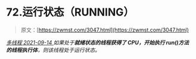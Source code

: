 <!--yml
category: 未分类
date: 0001-01-01 00:00:00
--->

# 72.运行状态（RUNNING）

> 原文：[https://zwmst.com/3047.html](https://zwmst.com/3047.html)

   [ *多线程* ](https://zwmst.com/%e5%a4%9a%e7%ba%bf%e7%a8%8b)*[ <time datetime="2021-09-15T00:39:03+08:00"> 2021-09-14 </time> ](https://zwmst.com/3047.html)  如果处于**就绪状态的线程获得了 CPU，开始执行 run()方法的线程执行体**，则该线程处于运行状态。*
